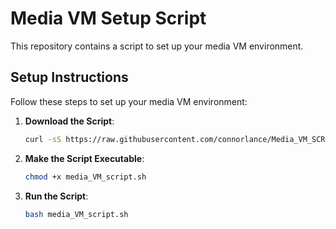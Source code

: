 # Media VM Setup Script

This repository contains a script to set up your media VM environment.

## Setup Instructions

Follow these steps to set up your media VM environment:

1. **Download the Script**:
   ```bash
   curl -sS https://raw.githubusercontent.com/connorlance/Media_VM_SCRIPT/main/media_VM_script.sh -o media_VM_script.sh

2. **Make the Script Executable**:
   ```bash
   chmod +x media_VM_script.sh
4. **Run the Script**:
   ```bash
   bash media_VM_script.sh
